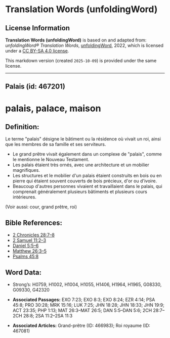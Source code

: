 # Translation Words (unfoldingWord)

## License Information

**Translation Words (unfoldingWord)** is based on and adapted from: _unfoldingWord® Translation Words_, [unfoldingWord](https://unfoldingword.org/utw), 2022, which is licensed under a [CC BY-SA 4.0 license](https://creativecommons.org/licenses/by-sa/4.0/legalcode.en).

This markdown version (created `2025-10-09`) is provided under the same license.



--------------------------------

## Palais (id: 467201)

palais, palace, maison
======================

Definition:
-----------

Le terme "palais" désigne le bâtiment ou la résidence où vivait un roi, ainsi que les membres de sa famille et ses serviteurs.

* Le grand prêtre vivait également dans un complexe de "palais", comme le mentionne le Nouveau Testament.
* Les palais étaient très ornés, avec une architecture et un mobilier magnifiques.
* Les structures et le mobilier d'un palais étaient construits en bois ou en pierre qui étaient souvent couverts de bois précieux, d'or ou d'ivoire.
* Beaucoup d'autres personnes vivaient et travaillaient dans le palais, qui comprenait généralement plusieurs bâtiments et plusieurs cours intérieures.

(Voir aussi: cour, grand prêtre, roi)

Bible References:
-----------------

* [2 Chronicles 28:7–8](rc://en/tn/help/2ch/28/07)
* [2 Samuel 11:2–3](rc://en/tn/help/2sa/11/02)
* [Daniel 5:5–6](rc://en/tn/help/dan/05/05)
* [Matthew 26:3–5](rc://en/tn/help/mat/26/03)
* [Psalms 45:8](rc://en/tn/help/psa/045/08)

Word Data:
----------

* Strong’s: H0759, H1002, H1004, H1055, H1406, H1964, H1965, G08330, G09330, G42320

* **Associated Passages:** EXO 7:23; EXO 8:3; EXO 8:24; EZR 4:14; PSA 45:8; PRO 30:28; MRK 15:16; LUK 7:25; JHN 18:28; JHN 18:33; JHN 19:9; ACT 23:35; PHP 1:13; MAT 26:3–MAT 26:5; DAN 5:5–DAN 5:6; 2CH 28:7–2CH 28:8; 2SA 11:2–2SA 11:3
* **Associated Articles:** Grand-prêtre (ID: 466983); Roi royaume (ID: 467081)

